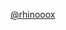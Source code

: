 [@rhinooox](https://www.youtube.com/watch?v=dQw4w9WgXcQ)


<!---
rhinooox/rhinooox is a ✨ special ✨ repository because its `README.md` (this file) appears on your GitHub profile.
You can click the Preview link to take a look at your changes.
--->
